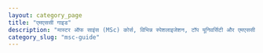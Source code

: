 ```yaml
---
layout: category_page
title: "एमएससी गाइड"
description: "मास्टर ऑफ साइंस (MSc) कोर्स, विभिन्न स्पेशलाइजेशन, टॉप यूनिवर्सिटी और एमएससी के बाद करियर की संभावनाएं।"
category_slug: "msc-guide"
---
```

